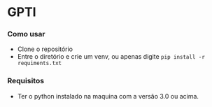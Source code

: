 # GPTI

### Como usar
- Clone o repositório
- Entre o diretório e crie um venv, ou apenas digite `pip install -r requiments.txt`

### Requisitos
- Ter o python instalado na maquina com a versão 3.0 ou acima.